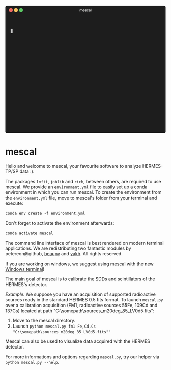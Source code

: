 ![Alt Text](mescal.gif)

# mescal

Hello and welcome to mescal, your favourite software to analyze HERMES-TP/SP data :).

The packages `lmfit`, `joblib` and `rich`, between others, are required to use mescal.
We provide an `environment.yml` file to easily set up a conda environment in which you can run mescal.
To create the environment from the `environment.yml` file, move to mescal's folder from your terminal and execute:

`conda env create -f environment.yml`

Don't forget to activate the environment afterwards:

`conda activate mescal`

The command line interface of mescal is best rendered on modern terminal applications. 
We are redistributing two fantastic modules by petereon@github, [beaupy](https://github.com/petereon/beaupy) and [yakh](https://github.com/petereon/yakh). 
All rights reserved.

If you are working on windows, we suggest using mescal with the [new Windows terminal](https://apps.microsoft.com/store/detail/windows-terminal/9N0DX20HK701)!


The main goal of mescal is to calibrate the SDDs and scintillators of the HERMES's detector. 

_Example:_
We suppose you have an acquisition of supported radioactive sources ready in the standard HERMES 0.5 fits format.
To launch `mescal.py` over a calibration acquisition (FM1, radioactive sources 55Fe, 109Cd and 137Cs) located at path  "C:\somepath\sources_m20deg_85_LV0d5.fits":

1. Move to the mescal directory.
2. Launch `python mescal.py fm1 Fe,Cd,Cs "C:\somepath\sources_m20deg_85_LV0d5.fits""`

Mescal can also be used to visualize data acquired with the HERMES detector.

For more informations and options regarding `mescal.py`, try our helper via `python mescal.py --help`.

